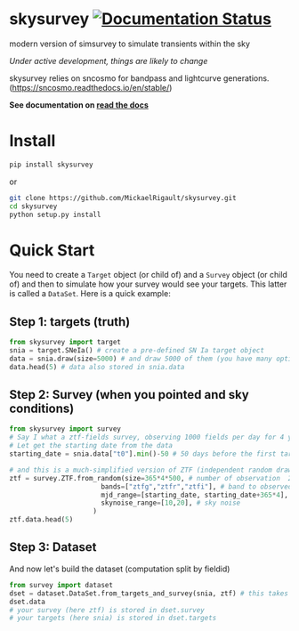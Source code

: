 # skysurvey [![Documentation Status](https://readthedocs.org/projects/skysurvey/badge/?version=latest)](https://skysurvey.readthedocs.io/en/latest/?badge=latest)

modern version of simsurvey to simulate transients within the sky

_Under active development, things are likely to change_

skysurvey relies on sncosmo for bandpass and lightcurve generations. (https://sncosmo.readthedocs.io/en/stable/)

**See documentation on [read the docs](https://skysurvey.readthedocs.io/en/latest/)**

# Install
```bash
pip install skysurvey
```
or 
```bash
git clone https://github.com/MickaelRigault/skysurvey.git
cd skysurvey
python setup.py install
```

# Quick Start
You need to create a `Target` object (or child of) and a `Survey` object (or child of) and then to simulate how your survey would see your targets. This latter is called a `DataSet`. Here is a quick example:
## Step 1: targets (truth)
```python
from skysurvey import target
snia = target.SNeIa() # create a pre-defined SN Ia target object
data = snia.draw(size=5000) # and draw 5000 of them (you have many options)
data.head(5) # data also stored in snia.data
```

## Step 2: Survey (when you pointed and sky conditions)
```python
from skysurvey import survey
# Say I what a ztf-fields survey, observing 1000 fields per day for 4 years
# Let get the starting date from the data
starting_date = snia.data["t0"].min()-50 # 50 days before the first target, no need to simulate a survey before that

# and this is a much-simplified version of ZTF (independent random draws)
ztf = survey.ZTF.from_random(size=365*4*500, # number of observation  2 years, 500 per day, small for the doc
                       bands=["ztfg","ztfr","ztfi"], # band to observed
                       mjd_range=[starting_date, starting_date+365*4], # timerange of observation
                       skynoise_range=[10,20], # sky noise
                     )
ztf.data.head(5)
```

## Step 3: Dataset

And now let's build the dataset (computation split by fieldid)
```python
from survey import dataset
dset = dataset.DataSet.from_targets_and_survey(snia, ztf) # this takes ~30 min on a laptop for ~5000 targets
dset.data
# your survey (here ztf) is stored in dset.survey
# your targets (here snia) is stored in dset.targets
```

